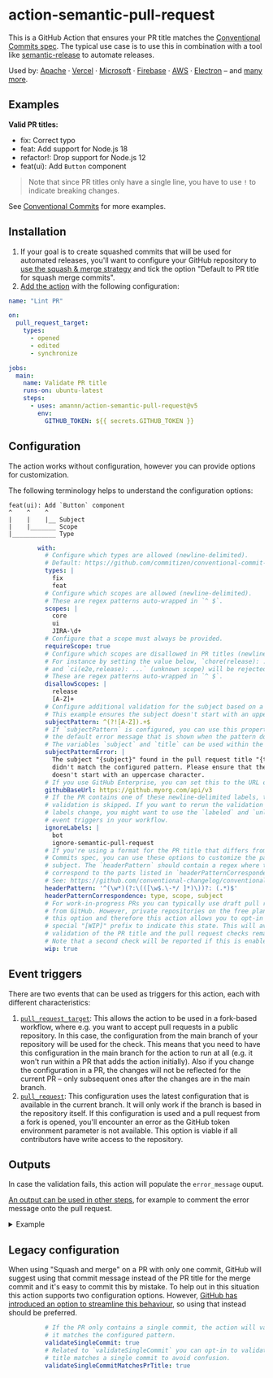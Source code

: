 # action-semantic-pull-request

This is a GitHub Action that ensures your PR title matches the [Conventional Commits spec](https://www.conventionalcommits.org/). The typical use case is to use this in combination with a tool like [semantic-release](https://github.com/semantic-release/semantic-release) to automate releases.

Used by: [Apache](https://github.com/apache/pulsar) · [Vercel](https://github.com/vercel/ncc) · [Microsoft](https://github.com/microsoft/SynapseML) · [Firebase](https://github.com/firebase/flutterfire) · [AWS](https://github.com/aws-ia/terraform-aws-eks-blueprints) · [Electron](https://github.com/electron/forge) – and [many more](https://github.com/amannn/action-semantic-pull-request/network/dependents).

## Examples

**Valid PR titles:**
- fix: Correct typo
- feat: Add support for Node.js 18
- refactor!: Drop support for Node.js 12
- feat(ui): Add `Button` component

> Note that since PR titles only have a single line, you have to use `!` to indicate breaking changes.

See [Conventional Commits](https://www.conventionalcommits.org/) for more examples.

## Installation

1. If your goal is to create squashed commits that will be used for automated releases, you'll want to configure your GitHub repository to [use the squash & merge strategy](https://docs.github.com/en/repositories/configuring-branches-and-merges-in-your-repository/configuring-pull-request-merges/configuring-commit-squashing-for-pull-requests) and tick the option "Default to PR title for squash merge commits".
2. [Add the action](https://docs.github.com/en/actions/quickstart) with the following configuration:
```yml
name: "Lint PR"

on:
  pull_request_target:
    types:
      - opened
      - edited
      - synchronize

jobs:
  main:
    name: Validate PR title
    runs-on: ubuntu-latest
    steps:
      - uses: amannn/action-semantic-pull-request@v5
        env:
          GITHUB_TOKEN: ${{ secrets.GITHUB_TOKEN }}
```

## Configuration

The action works without configuration, however you can provide options for customization.

The following terminology helps to understand the configuration options:

```
feat(ui): Add `Button` component
^    ^    ^
|    |    |__ Subject
|    |_______ Scope
|____________ Type
```

```yml
        with:
          # Configure which types are allowed (newline-delimited).
          # Default: https://github.com/commitizen/conventional-commit-types
          types: |
            fix
            feat
          # Configure which scopes are allowed (newline-delimited).
          # These are regex patterns auto-wrapped in `^ $`.
          scopes: |
            core
            ui
            JIRA-\d+
          # Configure that a scope must always be provided.
          requireScope: true
          # Configure which scopes are disallowed in PR titles (newline-delimited).
          # For instance by setting the value below, `chore(release): ...` (lowercase)
          # and `ci(e2e,release): ...` (unknown scope) will be rejected.
          # These are regex patterns auto-wrapped in `^ $`.
          disallowScopes: |
            release
            [A-Z]+
          # Configure additional validation for the subject based on a regex.
          # This example ensures the subject doesn't start with an uppercase character.
          subjectPattern: ^(?![A-Z]).+$
          # If `subjectPattern` is configured, you can use this property to override
          # the default error message that is shown when the pattern doesn't match.
          # The variables `subject` and `title` can be used within the message.
          subjectPatternError: |
            The subject "{subject}" found in the pull request title "{title}"
            didn't match the configured pattern. Please ensure that the subject
            doesn't start with an uppercase character.
          # If you use GitHub Enterprise, you can set this to the URL of your server
          githubBaseUrl: https://github.myorg.com/api/v3
          # If the PR contains one of these newline-delimited labels, the
          # validation is skipped. If you want to rerun the validation when
          # labels change, you might want to use the `labeled` and `unlabeled`
          # event triggers in your workflow.
          ignoreLabels: |
            bot
            ignore-semantic-pull-request
          # If you're using a format for the PR title that differs from the traditional Conventional
          # Commits spec, you can use these options to customize the parsing of the type, scope and
          # subject. The `headerPattern` should contain a regex where the capturing groups in parentheses
          # correspond to the parts listed in `headerPatternCorrespondence`.
          # See: https://github.com/conventional-changelog/conventional-changelog/tree/master/packages/conventional-commits-parser#headerpattern
          headerPattern: '^(\w*)(?:\(([\w$.\-*/ ]*)\))?: (.*)$'
          headerPatternCorrespondence: type, scope, subject
          # For work-in-progress PRs you can typically use draft pull requests 
          # from GitHub. However, private repositories on the free plan don't have 
          # this option and therefore this action allows you to opt-in to using the 
          # special "[WIP]" prefix to indicate this state. This will avoid the 
          # validation of the PR title and the pull request checks remain pending.
          # Note that a second check will be reported if this is enabled.
          wip: true
```

## Event triggers

There are two events that can be used as triggers for this action, each with different characteristics:

1. [`pull_request_target`](https://docs.github.com/en/actions/reference/events-that-trigger-workflows#pull_request_target): This allows the action to be used in a fork-based workflow, where e.g. you want to accept pull requests in a public repository. In this case, the configuration from the main branch of your repository will be used for the check. This means that you need to have this configuration in the main branch for the action to run at all (e.g. it won't run within a PR that adds the action initially). Also if you change the configuration in a PR, the changes will not be reflected for the current PR – only subsequent ones after the changes are in the main branch.
2. [`pull_request`](https://docs.github.com/en/actions/reference/events-that-trigger-workflows#pull_request): This configuration uses the latest configuration that is available in the current branch. It will only work if the branch is based in the repository itself. If this configuration is used and a pull request from a fork is opened, you'll encounter an error as the GitHub token environment parameter is not available. This option is viable if all contributors have write access to the repository.

## Outputs

In case the validation fails, this action will populate the `error_message` ouput.

[An output can be used in other steps](https://docs.github.com/en/actions/using-jobs/defining-outputs-for-jobs), for example to comment the error message onto the pull request.

<details>
<summary>Example</summary>

```yml
name: "Lint PR"

on:
  pull_request_target:
    types:
      - opened
      - edited
      - synchronize

jobs:
  main:
    name: Validate PR title
    runs-on: ubuntu-latest
    steps:
      - uses: amannn/action-semantic-pull-request@v5
        id: lint_pr_title
        env:
          GITHUB_TOKEN: ${{ secrets.GITHUB_TOKEN }}

      - uses: marocchino/sticky-pull-request-comment@v2
        # When the previous steps fails, the workflow would stop. By adding this
        # condition you can continue the execution with the populated error message.
        if: always() && (steps.lint_pr_title.outputs.error_message != null)
        with:
          header: pr-title-lint-error
          message: |
            Hey there and thank you for opening this pull request! 👋🏼
            
            We require pull request titles to follow the [Conventional Commits specification](https://www.conventionalcommits.org/en/v1.0.0/) and it looks like your proposed title needs to be adjusted.

            Details:
            
            ```
            ${{ steps.lint_pr_title.outputs.error_message }}
            ```

      # Delete a previous comment when the issue has been resolved
      - if: ${{ steps.lint_pr_title.outputs.error_message == null }}
        uses: marocchino/sticky-pull-request-comment@v2
        with:   
          header: pr-title-lint-error
          delete: true
```

</details>

## Legacy configuration

When using "Squash and merge" on a PR with only one commit, GitHub will suggest using that commit message instead of the PR title for the merge commit and it's easy to commit this by mistake. To help out in this situation this action supports two configuration options. However, [GitHub has introduced an option to streamline this behaviour](https://github.blog/changelog/2022-05-11-default-to-pr-titles-for-squash-merge-commit-messages/), so using that instead should be preferred.

```yml
          # If the PR only contains a single commit, the action will validate that
          # it matches the configured pattern.
          validateSingleCommit: true
          # Related to `validateSingleCommit` you can opt-in to validate that the PR
          # title matches a single commit to avoid confusion.
          validateSingleCommitMatchesPrTitle: true
```
